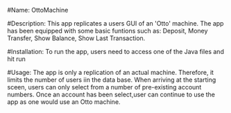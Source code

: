 #Name: OttoMachine

#Description: This app replicates a users GUI of an 'Otto' machine. The app has been equipped with some basic funtions such as: Deposit, Money Transfer, Show Balance, Show Last Transaction.

#Installation: To run the app, users need to access one of the Java files and hit run

#Usage: The app is only a replication of an actual machine. Therefore, it limits the number of users iin the data base. When arriving at the starting sceen, users can only select from a number of pre-existing account numbers. Once an account has been select,user can continue to use the app as one would use an Otto machine.
